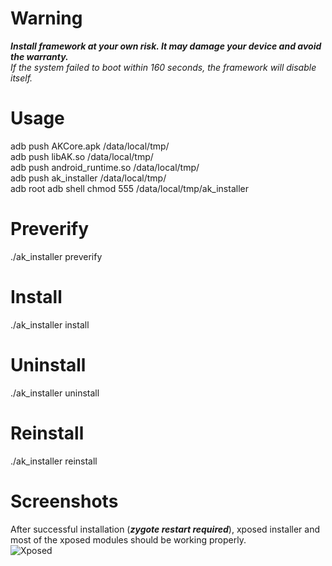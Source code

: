 # Warning
***Install framework at your own risk. It may damage your device and avoid the warranty.***   
*If the system failed to boot within 160 seconds, the framework will disable itself.*

# Usage
adb push AKCore.apk /data/local/tmp/   
adb push libAK.so /data/local/tmp/   
adb push android_runtime.so /data/local/tmp/   
adb push ak_installer /data/local/tmp/   
adb root
adb shell chmod 555 /data/local/tmp/ak_installer

# Preverify
./ak_installer preverify

# Install
./ak_installer install

# Uninstall
./ak_installer uninstall

# Reinstall
./ak_installer reinstall

# Screenshots
After successful installation (***zygote restart required***), xposed installer and most of the xposed modules should be working properly.   
![Xposed](https://github.com/Rprop/AKFramework/raw/master/screenshot.png)
